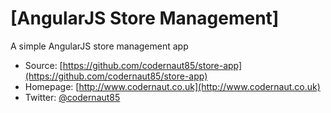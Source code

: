 # [AngularJS Store Management]

A simple AngularJS store management app

* Source: [https://github.com/codernaut85/store-app](https://github.com/codernaut85/store-app)
* Homepage: [http://www.codernaut.co.uk](http://www.codernaut.co.uk)
* Twitter: [@codernaut85](http://twitter.com/codernaut85)


